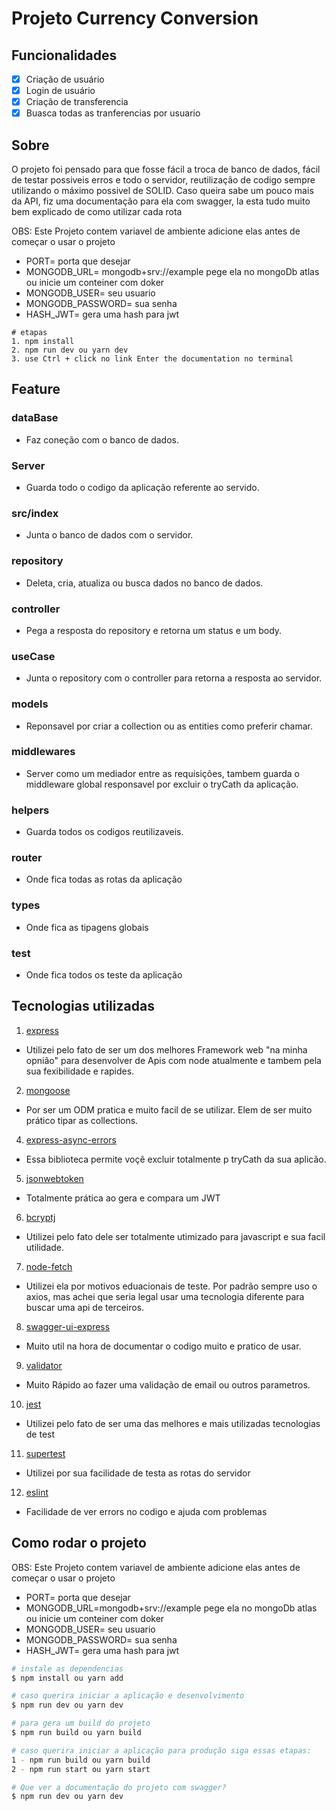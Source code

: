 # Projeto Currency Conversion

## Funcionalidades

- [x] Criação de usuário
- [x] Login de usuário
- [x] Criação de transferencia
- [x] Buasca todas as tranferencias por usuario

## Sobre

O projeto foi pensado para que fosse fácil a troca de banco de dados, fácil de testar possiveis erros e todo o servidor, reutilização de codigo sempre utilizando o máximo possivel de SOLID. Caso queira sabe um pouco mais da API, fiz uma documentação para ela com swagger, la esta tudo muito bem explicado de como utilizar cada rota

OBS: Este Projeto contem variavel de ambiente adicione elas antes de começar o usar o projeto

- PORT= porta que desejar
- MONGODB_URL= mongodb+srv://example pege ela no mongoDb atlas ou inicie um conteiner com doker
- MONGODB_USER= seu usuario
- MONGODB_PASSWORD= sua senha
- HASH_JWT= gera uma hash para jwt

```
# etapas
1. npm install
2. npm run dev ou yarn dev
3. use Ctrl + click no link Enter the documentation no terminal
```

## Feature

### dataBase

- Faz coneção com o banco de dados.

### Server

- Guarda todo o codigo da aplicação referente ao servido.

### src/index

- Junta o banco de dados com o servidor.

### repository

- Deleta, cria, atualiza ou busca dados no banco de dados.

### controller

- Pega a resposta do repository e retorna um status e um body.

### useCase

- Junta o repository com o controller para retorna a resposta ao servidor.

### models

- Reponsavel por criar a collection ou as
  entities como preferir chamar.

### middlewares

- Server como um mediador entre as requisições, tambem guarda o middleware global responsavel por excluir o tryCath da aplicação.

### helpers

- Guarda todos os codigos reutilizaveis.

### router

- Onde fica todas as rotas da aplicação

### types

- Onde fica as tipagens globais

### test

- Onde fica todos os teste da aplicação

## Tecnologias utilizadas

1. [express](https://expressjs.com/pt-br/)

- Utilizei pelo fato de ser um dos melhores Framework web "na minha opnião" para desenvolver de Apis com node atualmente e tambem pela sua fexibilidade e rapides.

2. [mongoose](https://mongoosejs.com/)

- Por ser um ODM pratica e muito facil de se utilizar. Elem de ser muito prático tipar as collections.

4. [express-async-errors](https://www.npmjs.com/package/express-async-errors)

- Essa biblioteca permite voçê excluir totalmente p tryCath da sua aplicão.

5. [jsonwebtoken](https://www.npmjs.com/package/jsonwebtoken)

- Totalmente prática ao gera e compara um JWT

6. [bcryptj](https://www.npmjs.com/package/bcryptjs)

- Utilizei pelo fato dele ser totalmente utimizado para javascript e sua facil utilidade.

7. [node-fetch](https://www.npmjs.com/package/node-fetch)

- Utilizei ela por motivos eduacionais de teste. Por padrão sempre uso o axios, mas achei que seria legal usar uma tecnologia diferente para buscar uma api de terceiros.

8. [swagger-ui-express](https://www.npmjs.com/package/swagger-ui-express)

- Muito util na hora de documentar o codigo muito e pratico de usar.

9. [validator](https://www.npmjs.com/package/validator)

- Muito Rápido ao fazer uma validação de email ou outros parametros.

10. [jest](https://jestjs.io/pt-BR/)

- Utilizei pelo fato de ser uma das melhores e mais utilizadas tecnologias de test

11. [supertest](https://www.npmjs.com/package/supertest)

- Utilizei por sua facilidade de testa as rotas do servidor

12. [eslint](https://eslint.org/)

- Facilidade de ver errors no codigo e ajuda com problemas

## Como rodar o projeto

OBS: Este Projeto contem variavel de ambiente adicione elas antes de começar o usar o projeto

- PORT= porta que desejar
- MONGODB_URL=mongodb+srv://example pege ela no mongoDb atlas ou inicie um conteiner com doker
- MONGODB_USER= seu usuario
- MONGODB_PASSWORD= sua senha
- HASH_JWT= gera uma hash para jwt

```bash
# instale as dependencias
$ npm install ou yarn add

# caso querira iniciar a aplicação e desenvolvimento
$ npm run dev ou yarn dev

# para gera um build do projeto
$ npm run build ou yarn build

# caso querira iniciar a aplicação para produção siga essas etapas:
1 - npm run build ou yarn build
2 - npm run start ou yarn start

# Que ver a documentação do projeto com swagger?
$ npm run dev ou yarn dev
```
